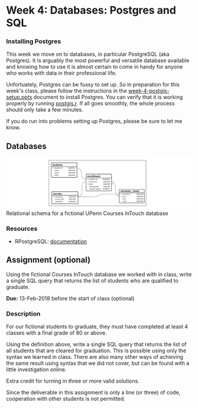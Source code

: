 # Week 4: Databases: Postgres and SQL

### Installing Postgres

This week we move on to databases, in particular PostgreSQL (aka Postgres). It is arguably the most powerful and versatile database available and knowing how to use it is almost certain to come in handy for anyone who works with data in their professional life.

Unfortuately, Postgres can be fussy to set up. So in preparation for this week's class, please follow the instructions in the [week-4-postgis-setup.pptx](https://github.com/MUSA-620-Spring-2018/MUSA-620-Week-4/blob/master/week-4-postgis-setup.pptx) document to install Postgres. You can verify that it is working properly by running [postgis.r](https://github.com/MUSA-620-Spring-2018/MUSA-620-Week-4/blob/master/postgres.R). If all goes smoothly, the whole process should only take a few minutes.

If you do run into problems setting up Postgres, please be sure to let me know.

## Databases

![relational schema courses intouch database](https://github.com/MUSA-620-Spring-2018/MUSA-620-Week-4/blob/master/relational-schema.png "relational schema courses intouch database")
Relational schema for a fictional UPenn Courses InTouch database

### Resources
- RPostgreSQL: [documentation](https://cran.r-project.org/web/packages/RPostgreSQL/RPostgreSQL.pdf)

## Assignment (optional)

Using the fictional Courses InTouch database we worked with in class, write a single SQL query that returns the list of students who are qualified to graduate.

**Due:** 13-Feb-2018 before the start of class (optional)

### Description

For our fictional students to graduate, they must have completed at least 4 classes with a final grade of 80 or above.

Using the definition above, write a single SQL query that returns the list of all students that are cleared for graduation. This is possible using only the syntax we learned in class. There are also many other ways of achieving the same result using syntax that we did not cover, but can be found with a little investigation online.

Extra credit for turning in three or more valid solutions.

Since the deliverable in this assignment is only a line (or three) of code, cooperation with other students is not permitted.
